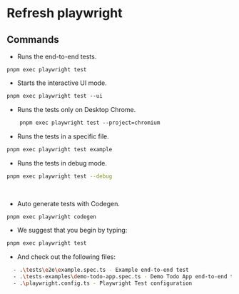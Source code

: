 # Refresh playwright

## Commands

- Runs the end-to-end tests. 

``` bash​
pnpm exec playwright test
```

- Starts the interactive UI mode.
 
``` bash 
​pnpm exec playwright test --ui 
```

- Runs the tests only on Desktop Chrome.

``` bash
    pnpm exec playwright test --project=chromium 
```

- Runs the tests in a specific file.

``` bash
​pnpm exec playwright test example 
```

- Runs the tests in debug mode.

``` bash 
pnpm exec playwright test --debug 
```
    
- Auto generate tests with Codegen.

``` bash 
pnpm exec playwright codegen 
```

- We suggest that you begin by typing:

``` bash 
pnpm exec playwright test 
```

- And check out the following files:

``` bash
  - .\tests\e2e\example.spec.ts - Example end-to-end test
  - .\tests-examples\demo-todo-app.spec.ts - Demo Todo App end-to-end tests
  - .\playwright.config.ts - Playwright Test configuration
```